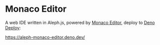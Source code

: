 # Monaco Editor

A web IDE written in Aleph.js, powered by [Monaco Editor](https://microsoft.github.io/monaco-editor/), deploy to
[Deno Deploy](https://deno.com/deploy):

https://aleph-monaco-editor.deno.dev/
